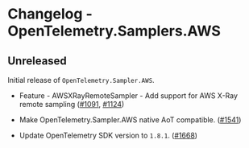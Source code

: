 # Changelog - OpenTelemetry.Samplers.AWS

## Unreleased

Initial release of `OpenTelemetry.Sampler.AWS`.

* Feature - AWSXRayRemoteSampler - Add support for AWS X-Ray remote sampling
  ([#1091](https://github.com/open-telemetry/opentelemetry-dotnet-contrib/pull/1091),
   [#1124](https://github.com/open-telemetry/opentelemetry-dotnet-contrib/pull/1124))

* Make OpenTelemetry.Sampler.AWS native AoT compatible.
  ([#1541](https://github.com/open-telemetry/opentelemetry-dotnet-contrib/pull/1541))

* Update OpenTelemetry SDK version to `1.8.1`.
  ([#1668](https://github.com/open-telemetry/opentelemetry-dotnet-contrib/pull/1668))
